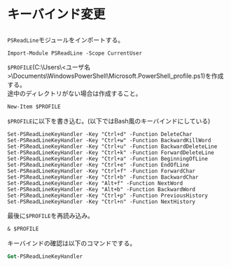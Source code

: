 # キーバインド変更
## 
`PSReadLine`モジュールをインポートする。
```ps
Import-Module PSReadLine -Scope CurrentUser
```
`$PROFILE`(C:\Users\\<ユーザ名>\Documents\WindowsPowerShell\Microsoft.PowerShell_profile.ps1)を作成する。  
途中のディレクトリがない場合は作成すること。
```ps
New-Item $PROFILE
```
`$PROFILE`に以下を書き込む。(以下ではBash風のキーバインドにしている)
```
Set-PSReadLineKeyHandler -Key "Ctrl+d" -Function DeleteChar
Set-PSReadLineKeyHandler -Key "Ctrl+w" -Function BackwardKillWord
Set-PSReadLineKeyHandler -Key "Ctrl+u" -Function BackwardDeleteLine
Set-PSReadLineKeyHandler -Key "Ctrl+k" -Function ForwardDeleteLine
Set-PSReadLineKeyHandler -Key "Ctrl+a" -Function BeginningOfLine
Set-PSReadLineKeyHandler -Key "Ctrl+e" -Function EndOfLine
Set-PSReadLineKeyHandler -Key "Ctrl+f" -Function ForwardChar
Set-PSReadLineKeyHandler -Key "Ctrl+b" -Function BackwardChar
Set-PSReadLineKeyHandler -Key "Alt+f" -Function NextWord
Set-PSReadLineKeyHandler -Key "Alt+b" -Function BackwardWord
Set-PSReadLineKeyHandler -Key "Ctrl+p" -Function PreviousHistory
Set-PSReadLineKeyHandler -Key "Ctrl+n" -Function NextHistory
```
最後に`$PROFILE`を再読み込み。
```ps
& $PROFILE
```
キーバインドの確認は以下のコマンドでする。
```ps
Get-PSReadLineKeyHandler
```
